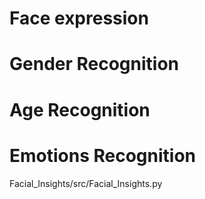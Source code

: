# Face expression 
# Gender Recognition
# Age Recognition
# Emotions Recognition


Facial_Insights/src/Facial_Insights.py
